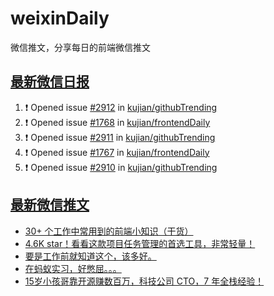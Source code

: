 # weixinDaily
微信推文，分享每日的前端微信推文

## [最新微信日报](https://github.com/kujian/weixinDaily/issues)

<!--START_SECTION:activity-->
1. ❗ Opened issue [#2912](https://github.com/kujian/githubTrending/issues/2912) in [kujian/githubTrending](https://github.com/kujian/githubTrending)
2. ❗ Opened issue [#1768](https://github.com/kujian/frontendDaily/issues/1768) in [kujian/frontendDaily](https://github.com/kujian/frontendDaily)
3. ❗ Opened issue [#2911](https://github.com/kujian/githubTrending/issues/2911) in [kujian/githubTrending](https://github.com/kujian/githubTrending)
4. ❗ Opened issue [#1767](https://github.com/kujian/frontendDaily/issues/1767) in [kujian/frontendDaily](https://github.com/kujian/frontendDaily)
5. ❗ Opened issue [#2910](https://github.com/kujian/githubTrending/issues/2910) in [kujian/githubTrending](https://github.com/kujian/githubTrending)
<!--END_SECTION:activity-->


## [最新微信推文](https://weixin.qdkfweb.cn/)

<!-- BLOG-POST-LIST:START -->
- [30+ 个工作中常用到的前端小知识（干货）](https://weixin.qdkfweb.cn/58085.html)
- [4.6K star！看看这款项目任务管理的首选工具，非常轻量！](https://weixin.qdkfweb.cn/58140.html)
- [要是工作前就知道这个，该多好。](https://weixin.qdkfweb.cn/58104.html)
- [在蚂蚁实习，好憋屈。。。](https://weixin.qdkfweb.cn/58105.html)
- [15岁小孩哥靠开源赚数百万，科技公司 CTO，7 年全栈经验！](https://weixin.qdkfweb.cn/58080.html)
<!-- BLOG-POST-LIST:END -->